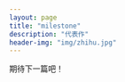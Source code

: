 ```yaml
---
layout: page
title: "milestone"
description: "代表作"
header-img: "img/zhihu.jpg"
---
```


期待下一篇吧！






